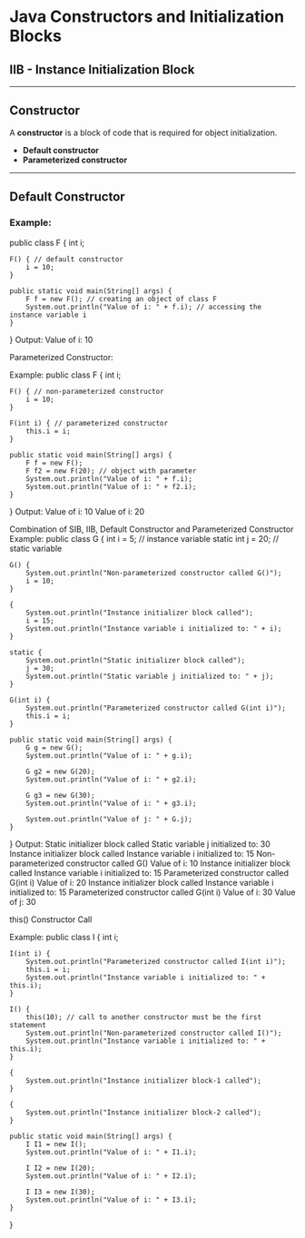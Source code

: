 

# Java Constructors and Initialization Blocks

## IIB - Instance Initialization Block

---

## Constructor

A **constructor** is a block of code that is required for object initialization.

- **Default constructor**
- **Parameterized constructor**

---

## Default Constructor

### Example:


public class F {
    int i;

    F() { // default constructor
        i = 10;
    }

    public static void main(String[] args) {
        F f = new F(); // creating an object of class F
        System.out.println("Value of i: " + f.i); // accessing the instance variable i
    }
}
Output:
Value of i: 10

Parameterized Constructor:

Example:
public class F {
    int i;

    F() { // non-parameterized constructor
        i = 10;
    }

    F(int i) { // parameterized constructor
        this.i = i;
    }

    public static void main(String[] args) {
        F f = new F();
        F f2 = new F(20); // object with parameter
        System.out.println("Value of i: " + f.i);
        System.out.println("Value of i: " + f2.i);
    }
}
Output:
Value of i: 10
Value of i: 20


Combination of SIB, IIB, Default Constructor and Parameterized Constructor
Example:
public class G {
    int i = 5; // instance variable
    static int j = 20; // static variable

    G() {
        System.out.println("Non-parameterized constructor called G()");
        i = 10;
    }

    {
        System.out.println("Instance initializer block called");
        i = 15;
        System.out.println("Instance variable i initialized to: " + i);
    }

    static {
        System.out.println("Static initializer block called");
        j = 30;
        System.out.println("Static variable j initialized to: " + j);
    }

    G(int i) {
        System.out.println("Parameterized constructor called G(int i)");
        this.i = i;
    }

    public static void main(String[] args) {
        G g = new G();
        System.out.println("Value of i: " + g.i);

        G g2 = new G(20);
        System.out.println("Value of i: " + g2.i);

        G g3 = new G(30);
        System.out.println("Value of i: " + g3.i);

        System.out.println("Value of j: " + G.j);
    }
}
Output:
Static initializer block called
Static variable j initialized to: 30
Instance initializer block called
Instance variable i initialized to: 15
Non-parameterized constructor called G()
Value of i: 10
Instance initializer block called
Instance variable i initialized to: 15
Parameterized constructor called G(int i)
Value of i: 20
Instance initializer block called
Instance variable i initialized to: 15
Parameterized constructor called G(int i)
Value of i: 30
Value of j: 30


this() Constructor Call

Example:
public class I {
    int i;

    I(int i) {
        System.out.println("Parameterized constructor called I(int i)");
        this.i = i;
        System.out.println("Instance variable i initialized to: " + this.i);
    }

    I() {
        this(10); // call to another constructor must be the first statement
        System.out.println("Non-parameterized constructor called I()");
        System.out.println("Instance variable i initialized to: " + this.i);
    }

    {
        System.out.println("Instance initializer block-1 called");
    }

    {
        System.out.println("Instance initializer block-2 called");
    }

    public static void main(String[] args) {
        I I1 = new I();
        System.out.println("Value of i: " + I1.i);

        I I2 = new I(20);
        System.out.println("Value of i: " + I2.i);

        I I3 = new I(30);
        System.out.println("Value of i: " + I3.i);
    }
}







